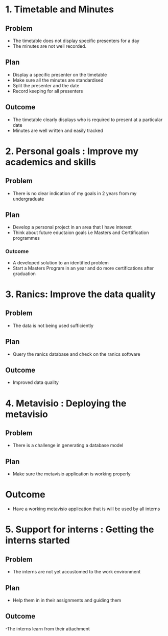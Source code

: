 # 1. Timetable and Minutes

## Problem

- The timetable does not display specific presenters for a day
- The minutes are not well recorded.

## Plan

- Display a specific presenter on the timetable
- Make sure all the minutes are standardised
- Split the presenter and the date
- Record keeping for all presenters

## Outcome

- The timetable clearly displays who is required to present at a particular date
- Minutes are well written and easily tracked

# 2. Personal goals : Improve my academics and skills

## Problem

- There is no clear indication of my goals in 2 years from my undergraduate

## Plan

- Develop a personal project in an area that I have interest
- Think about future eductaion goals i.e Masters and Certtification programmes

### Outcome

- A developed solution to an identified problem
- Start a Masters Program in an year and do more certifications after graduation

# 3. Ranics: Improve the data quality

## Problem

- The data is not being used sufficiently

## Plan

- Query the ranics database and check on the ranics software

## Outcome

- Improved data quality

# 4. Metavisio : Deploying the metavisio

## Problem

- There is a challenge in generating a database model

## Plan

- Make sure the metavisio application is working properly

# Outcome

- Have a working metavisio application that is will be used by all interns

# 5. Support for interns : Getting the interns started

## Problem

- The interns are not yet accustomed to the work environment

## Plan

- Help them in in their assignments and guiding them

## Outcome

-The interns learn from their attachment
